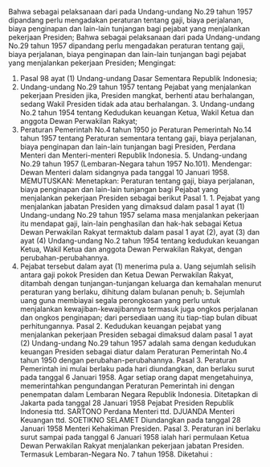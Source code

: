 Bahwa sebagai pelaksanaan dari pada Undang-undang No.29 tahun 1957 dipandang perlu mengadakan peraturan tentang gaji, biaya perjalanan, biaya penginapan dan lain-lain tunjangan bagi pejabat yang menjalankan pekerjaan Presiden; Bahwa sebagai pelaksanaan dari pada Undang-undang No.29 tahun 1957 dipandang perlu mengadakan peraturan tentang gaji, biaya perjalanan, biaya penginapan dan lain-lain tunjangan bagi pejabat yang menjalankan pekerjaan Presiden;
Mengingat:

1. Pasal 98 ayat (1) Undang-undang Dasar Sementara Republik Indonesia;
2. Undang-undang No.29 tahun 1957 tentang Pejabat yang menjalankan pekerjaan Presiden jika, Presiden mangkat, berhenti atau berhalangan, sedang Wakil Presiden tidak ada atau berhalangan. 3. Undang-undang No.2 tahun 1954 tentang Kedudukan keuangan Ketua, Wakil Ketua dan anggota Dewan Perwakilan Rakyat;
4. Peraturan Pemerintah No.4 tahun 1950 jo Peraturan Pemerintah No.14 tahun 1957 tentang Peraturan sementara tentang gaji, biaya perjalanan, biaya penginapan dan lain-lain tunjangan bagi Presiden, Perdana Menteri dan Menteri-menteri Republik Indonesia. 5. Undang-undang No.29 tahun 1957 (Lembaran-Negara tahun 1957 No.101). Mendengar: Dewan Menteri dalam sidangnya pada tanggal 10 Januari 1958. MEMUTUSKAN: Menetapkan: Peraturan tentang gaji, biaya perjalanan, biaya penginapan dan lain-lain tunjangan bagi Pejabat yang menjalankan pekerjaan Presiden sebagai berikut Pasal 1. 1. Pejabat yang menjalankan jabatan Presiden yang dimaksud dalam pasal 1 ayat (1) Undang-undang No.29 tahun 1957 selama masa menjalankan pekerjaan itu mendapat gaji, lain-lain penghasilan dan hak-hak sebagai Ketua Dewan Perwakilan Rakyat termaktub dalam pasal 1 ayat (2), ayat (3) dan ayat (4) Undang-undang No.2 tahun 1954 tentang kedudukan keuangan Ketua, Wakil Ketua dan anggota Dewan Perwakilan Rakyat, dengan perubahan-perubahannya.
2. Pejabat tersebut dalam ayat (1) menerima pula a. Uang sejumlah selisih antara gaji pokok Presiden dan Ketua Dewan Perwakilan Rakyat, ditambah dengan tunjangan-tunjangan keluarga dan kemahalan menurut peraturan yang berlaku, dihitung dalam bulanan penuh;
b. Sejumlah uang guna membiayai segala perongkosan yang perlu untuk menjalankan kewajiban-kewajibannya termasuk juga ongkos perjalanan dan ongkos penginapan; dari persediaan uang itu tiap-tiap bulan dibuat perhitungannya. Pasal 2. Kedudukan keuangan pejabat yang menjalankan pekerjaan Presiden sebagai dimaksud dalam pasal 1 ayat (2) Undang-undang No.29 tahun 1957 adalah sama dengan kedudukan keuangan Presiden sebagai diatur dalam Peraturan Pemerintah No.4 tahun 1950 dengan perubahan-perubahannya. Pasal 3. Peraturan Pemerintah ini mulai berlaku pada hari diundangkan, dan berlaku surut pada tanggal 6 Januari 1958. Agar setiap orang dapat mengetahuinya, memerintahkan pengundangan Peraturan Pemerintah ini dengan penempatan dalam Lembaran Negara Republik Indonesia. Ditetapkan di Jakarta pada tanggal 28 Januari 1958 Pejabat Presiden Republik Indonesia ttd. SARTONO Perdana Menteri ttd. DJUANDA Menteri Keuangan ttd. SOETIKNO SELAMET Diundangkan pada tanggal 28 Januari 1958 Menteri Kehakiman Presiden. Pasal 3. Peraturan ini berlaku surut sampai pada tanggal 6 Januari 1958 ialah hari permulaan Ketua Dewan Perwakilan Rakyat menjalankan pekerjaan jabatan Presiden. Termasuk Lembaran-Negara No. 7 tahun 1958. Diketahui :